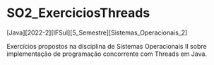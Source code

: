 # SO2_ExerciciosThreads
[Java][2022-2][IFSul][5_Semestre][Sistemas_Operacionais_2]

Exercícios propostos na disciplina de Sistemas Operacionais II sobre implementação de programação concorrente com Threads em Java.
